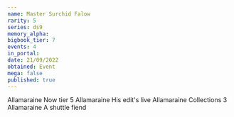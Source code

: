 ```yaml
---
name: Master Surchid Falow
rarity: 5
series: ds9
memory_alpha:
bigbook_tier: 7
events: 4
in_portal:
date: 21/09/2022
obtained: Event
mega: false
published: true
---
```


Allamaraine
Now tier 5
Allamaraine 
His edit's live
Allamaraine 
Collections 3
Allamaraine 
A shuttle fiend
